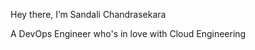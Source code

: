 Hey there, I’m Sandali Chandrasekara

A DevOps Engineer who's in love with Cloud Engineering

<!---
SandaliChandrasekara/SandaliChandrasekara is a ✨ special ✨ repository because its `README.md` (this file) appears on your GitHub profile.
You can click the Preview link to take a look at your changes.
--->
